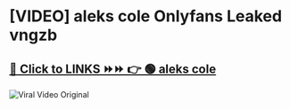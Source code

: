 
 # [VIDEO] aleks cole Onlyfans Leaked vngzb

## <h2><a href="https://clipsfans.com/aleks_cole&ref=git">🔗 Click to LINKS ⏩⏩ 👉 🟢 aleks cole </a></h2>

<a href="https://clipsfans.com/aleks_cole&ref=git" rel="nofollow" data-target="animated-image.originalLink"><img src="https://i.ibb.co.com/xMMVF88/686577567.gif" alt="Viral Video Original" style="max-width: 100%; display: inline-block;" data-target="animated-image.originalImage"></a>

